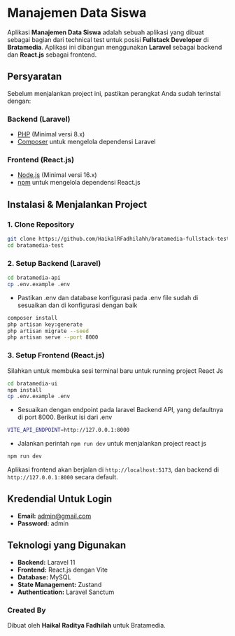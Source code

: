 # Manajemen Data Siswa

Aplikasi **Manajemen Data Siswa** adalah sebuah aplikasi yang dibuat sebagai bagian dari technical test untuk posisi **Fullstack Developer** di **Bratamedia**. Aplikasi ini dibangun menggunakan **Laravel** sebagai backend dan **React.js** sebagai frontend.

## Persyaratan

Sebelum menjalankan project ini, pastikan perangkat Anda sudah terinstal dengan:

### Backend (Laravel)

- [PHP](https://www.php.net/) (Minimal versi 8.x)
- [Composer](https://getcomposer.org/) untuk mengelola dependensi Laravel

### Frontend (React.js)

- [Node.js](https://nodejs.org/) (Minimal versi 16.x)
- [npm](https://www.npmjs.com/) untuk mengelola dependensi React.js

## Instalasi & Menjalankan Project

### 1. Clone Repository

```sh
git clone https://github.com/HaikalRFadhilahh/bratamedia-fullstack-test.git bratamedia-test
cd bratamedia-test
```

### 2. Setup Backend (Laravel)

```sh
cd bratamedia-api
cp .env.example .env
```

- Pastikan .env dan database konfigurasi pada .env file sudah di sesuaikan dan di konfigurasi dengan baik

```sh
composer install
php artisan key:generate
php artisan migrate --seed
php artisan serve --port 8000
```

### 3. Setup Frontend (React.js)

Silahkan untuk membuka sesi terminal baru untuk running project React Js

```sh
cd bratamedia-ui
npm install
cp .env.example .env
```

- Sesuaikan dengan endpoint pada laravel Backend API, yang defaultnya di port 8000. Berikut isi dari .env

```sh
VITE_API_ENDPOINT=http://127.0.0.1:8000
```

- Jalankan perintah `npm run dev` untuk menjalankan project react js

```sh
npm run dev
```

Aplikasi frontend akan berjalan di `http://localhost:5173`, dan backend di `http://127.0.0.1:8000` secara default.

## Kredendial Untuk Login

- **Email:** admin@gmail.com
- **Password:** admin

## Teknologi yang Digunakan

- **Backend:** Laravel 11
- **Frontend:** React.js dengan Vite
- **Database:** MySQL
- **State Management:** Zustand
- **Authentication:** Laravel Sanctum

### Created By

Dibuat oleh **Haikal Raditya Fadhilah** untuk Bratamedia.
